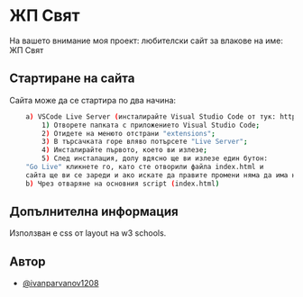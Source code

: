 
# ЖП Свят

На вашето внимание моя проект: любителски сайт за влакове на име: ЖП Свят



## Стартиране на сайта

Сайта може да се стартира по два начина: 

```bash
    a) VSCode Live Server (инсталирайте Visual Studio Code от тук: https://code.visualstudio.com/docs/?dv=win64user
        1) Отворете папката с приложението Visual Studio Code;
        2) Отидете на менюто отстрани "extensions";
        3) В търсачката горе вляво потърсете "Live Server";
        4) Инсталирайте първото, което ви излезе;
        5) След инсталация, долу вдясно ще ви излезе един бутон: 
    "Go Live" кликнете го, като сте отворили файла index.html и 
    сайта ще ви се зареди и ако искате да правите промени няма да има нужда да refresh-вате. Ще ви ги актуализира автоматично.
    b) Чрез отваряне на основния script (index.html)

```
    
## Допълнителна информация

Използван е css от layout на w3 schools. 


## Автор

- [@ivanparvanov1208](https://www.github.com/ivanparvanov1208)